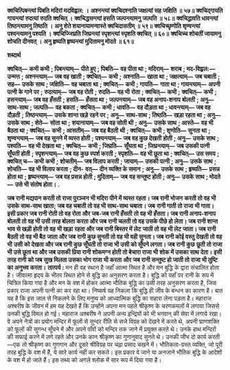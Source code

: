 **क्वचित्पिबन्त्यां पिबति मदिरां मदविह्वल: ।** **अश्नन्त्यां क्वचिदश्नाति जक्षत्यां सह जक्षिति ॥ ५७॥** **क्वचिद्गायति गायन्त्यां रुदत्यां रुदति क्वचित् ।** **क्वचिद्धसन्त्यां हसति जल्पन्त्यामनु जल्पति ॥ ५८॥** **क्वचिद्धावति धावन्त्यां तिष्ठन्त्यामनु तिष्ठति ।** **अनु शेते शयानायामन्वास्ते क्वचिदासतीम् ॥ ५९॥** **क्वचिच्छृणोति शृण्वन्त्यां पश्यन्त्यामनु पश्यति ।** **क्वचिज्जिघ्रति जिघ्रन्त्यां स्पृशन्त्यां स्पृशति क्वचित् ॥ ६०॥** **क्वचिच्च शोचतीं जायामनु शोचति दीनवत् ।** **अनु हृष्यति हृष्यन्त्यां मुदितामनु मोदते ॥ ६१॥** 

**शब्दार्थ** 

**क्वचित्—** **कभी कभी** **; पिबन्त्याम्—** **पीते हुए** **; पिबति—** **वह पीता था** **; मदिराम्—** **शराब** **; मद-विह्वल:—** **उन्मत्त** **; अश्नन्त्याम्—** **जब वह खाती** **; क्वचित्—** **कभी** **; अश्नाति—** **खाता था** **; जक्षत्याम्—** **जब चबाती** **; सह—** **उसके साथ** **; जक्षिति—** **वह चबाता** **था** **; क्वचित्—** **कभी** **; गायति—** **गाता था** **; गायन्त्याम्—** **अपनी पत्नी के गाने पर** **; रुदत्याम्—** **जब वह रोती** **; रुदति—** **वह भी** **रोता** **; क्वचित्—** **कभी** **; क्वचित्—** **कभी** **; हसन्त्याम्—** **जब वह हँसती** **; हसति—** **हँसता था** **; जल्पन्त्याम्—** **जब वह अनाप-शनाप** **बोलती** **; अनु—** **साथ-साथ** **; जल्पति—** **वह बकता** **; क्वचित्—** **कभी** **; धावति—** **वह दौड़ता था** **; धावन्त्याम्—** **जब वह दौड़ती** **;** **तिष्ठन्त्याम्—** **उसके शान्त खड़े रहने पर** **; अनु—** **साथ-साथ** **; तिष्ठति—** **खड़ा रहता था** **; अनु—** **उसके साथ** **; शेते—** **सोता था** **;** **शयानायाम्—** **जब वह सोती थी** **; अनु—** **उसके साथ** **; आस्ते—** **वह भी बैठता था** **; क्वचित्—** **कभी** **; आसतीम्—** **जब वह बैठती** **थी** **; क्वचित्—** **कभी** **; शृणोति—** **सुनता था** **; शृण्वन्त्याम्—** **जब वह सुनने में व्यस्त होती** **; पश्यन्त्याम्—** **जब वह कुछ देखती** **होती** **; अनु—** **उसके साथ** **; पश्यति—** **वह भी देखता था** **; क्वचित्—** **कभी** **; जिघ्रति—** **सूँघता था** **; जिघ्रन्त्याम्—** **जब उसकी पत्नी** **सूँघती होती** **; स्पृशन्त्याम्—** **जब वह कुछ स्पर्श करती** **; स्पृशति—** **वह भी छूता था** **; क्वचित्—** **उस समय** **; क्वचित् च—** **कभी** **कभी** **; शोचतीम्—** **जब विलाप करती** **; जायाम्—** **उसकी पत्नी** **; अनु—** **उसके साथ** **; शोचति—** **वह भी विलाप करता** **; दीन-** **वत्—** **दीन व्यक्ति के समान** **; अनु—** **उसके साथ** **; हृष्यति—** **प्रसन्न होता था** **; हृष्यन्त्याम्—** **जब वह प्रसन्न होती** **; मुदिताम्—** **जब** **वह सन्तुष्ट होती** **; अनु—** **उसके साथ** **; मोदते—** **उसे भी संतोष होता।** **.** 

**जब रानी मद्यपान करती तो राजा पुरञ्जन भी मदिरा पीने में व्यस्त रहता। जब रानी भोजन** **करती तो वह भी उसके साथ-साथ खाता; जब वह चबाती तो वह भी साथ-साथ चबाता। जब** **रानी गाती तो राजा भी गाता। इसी प्रकार जब रानी रोती तो वह रोता और जब-जब रानी हँसती** **तो वह भी हँसता। जब रानी अनाप-शनाप बोलती तो वह भी उसी तरह बोलता करता और जब** **रानी चलती तो वह उसके पीछे हो लेता। जब रानी शान्त भाव से खड़ी होती तो वह भी खड़ा** **रहता और जब रानी बिस्तर में लेट जाती तो वह भी लेट जाता। जब रानी बैठती तो वह भी बैठ** **जाता और जब रानी कुछ सुनती तो वह भी वही सुनता। जब रानी कोई वस्तु देखती तो वह भी** **उसी को देखता और जब रानी कुछ सूँघती तो राजा भी उसी को सूँघने लगता। जब रानी कुछ** **छूती तो राजा भी उसे छूता था और जब उसकी प्रिया रानी शोकमग्न होती तो बेचारा राजा भी** **शोक में उसका साथ देता। इसी तरह रानी को जब सुख मिलता उसका भोग राजा भी करता** **और जब रानी सन्तुष्ट हो जाती तो राजा भी तुष्टि का अनुभव करता।** **तात्पर्य :** मन ही वह स्थान है जहाँ आत्मा स्थित है और मन बुद्धि के द्वारा संचालित होता है। जीवात्मा हृदय के भीतर स्थित होने से बुद्धि का अनुसरण करता है। बुद्धि को यहाँ पर रानी के रूप में चित्रित किया गया है और मन के वश में होकर आत्मा भौतिक बुद्धि का उसी तरह अनुसरण करता है, जिस प्रकार राजा अपनी पत्नी का कर रहा था। निष्कर्ष यह निकला कि बुद्धि ही जीव के बन्धन का कारण है। बात यह है कि इस जाल से निकलने के लिए मनुष्य को आध्यात्मिक बुद्धि का सहारा लेना पड़ता है। महाराज अश्बरीष के जीवन में हम यह देखते हैं कि उन्होंने अपना मन पहले श्रीकृष्ण के चरणकमलों में लगाया जिससे उनकी बुद्धि विमल हो गई। महाराज अश्बरीष ने अपनी अन्य इन्द्रियों को भी भगवान् की सेवा में लगाये रखा। वे अपने नेत्रों का प्रयोग मन्दिर में फूलों से सुन्दर रीति से सजे विग्रह को देखने में करते थे, अपनी घ्राणशक्ति को फूलों की सुगन्ध सूँघने में और अपने पाँवों को मन्दिर तक जाने में प्रयुक्त करते थे। उनके हाथ मन्दिरों की सफाई करने में लगे रहते और उनके कान श्रीकृष्ण का गुणानुवाद सुनते थे। उनकी जीभ दो कार्य करती—एक तो श्रीकृष्ण का गुणगान और दूसरे श्रीविग्रह पर चढ़ा प्रसाद चखने में। भौतिकता-ग्रस्त व्यक्ति, जो पूरी तरह बुद्धि के वश में हैं, ये सारे कार्य नहीं कर सकते। इस प्रकार वे जाने या अनजाने भौतिक बुद्धि के आदेशों के वश में हो जाते हैं। इस तथ्य को अगले श्लोक में सार रूप में दिया गया है।  